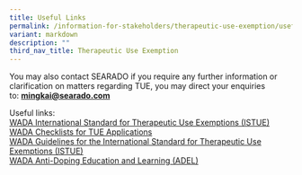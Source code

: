 ```yaml
---
title: Useful Links
permalink: /information-for-stakeholders/therapeutic-use-exemption/useful-links/
variant: markdown
description: ""
third_nav_title: Therapeutic Use Exemption
---
```

You may also contact SEARADO if you require any further information or clarification on matters regarding TUE, you may direct your enquiries to: **[mingkai@searado.com](mailto:mingkai@searado.com)**

Useful links:  
[WADA International Standard for Therapeutic Use Exemptions (ISTUE)](https://www.wada-ama.org/en/resources/world-anti-doping-program/international-standard-therapeutic-use-exemptions-istue)  
[WADA Checklists for TUE Applications](https://www.wada-ama.org/en/search?q=Checklists%20for%20TUE%20Applications&filters%5Bcontent_type%5D%5B%5D=%22resource%22)  
[WADA Guidelines for the International Standard for Therapeutic Use Exemptions (ISTUE)](https://www.wada-ama.org/en/resources/world-anti-doping-program/guidelines-international-standard-therapeutic-use-exemptions)  
[WADA Anti-Doping Education and Learning (ADEL)](https://adel.wada-ama.org/learn)